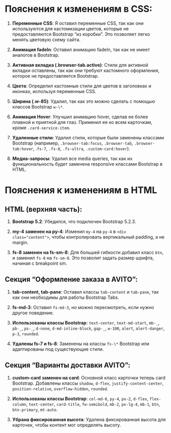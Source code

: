 # Пояснения к изменениям в CSS:

1. **Переменные CSS**: Я оставил переменные CSS, так как они используются для кастомизации цветов, которые не предоставляются Bootstrap “из коробки”. Это позволяет легко менять цветовую схему сайта.

2. **Анимация fadeIn**: Оставил анимацию fadeIn, так как не имеет аналогов в Bootstrap.

3. **Активная вкладка (.browser-tab.active)**: Стили для активной вкладки оставлены, так как они требуют кастомного оформления, которое не предоставляется Bootstrap.

4. **Цвета**: Определил кастомные стили для цветов в заголовках и иконках, используя переменные CSS.

5. **Ширина (.w-85)**: Удалил, так как это можно сделать с помощью классов Bootstrap `w-\*`.

6. **Анимация Hover**: Улучшил анимацию hover, сделав ее более плавной и приятной для глаз. Применил ее ко всем карточкам, кроме `.card-service-item`.

7. **Удаленные стили**: Удалил стили, которые были заменены классами Bootstrap (например, `.browser-tab:focus`, `.browser-tab`, `.browser-tab:hover`, .`fs-7`, `.fs-8`, `.fs-ultra`, `.custom-card:hover`).

8. **Медиа-запросы**: Удалил все media queries, так как их функциональность будет заменена responsive классами Bootstrap в HTML.

# Пояснения к изменениям в HTML

## HTML (верхняя часть):

1. **Bootstrap 5.2**: Убедился, что подключен Bootstrap 5.2.3.

2. **my-4 заменен на py-4**: Изменил `my-4` на `py-4` в `<div class="content">`, чтобы контролировать вертикальный padding, а не margin.

3. **fs-8 заменен на fs-sm-8**: Для большей гибкости добавил класс `btn`, и заменил `fs-8` на `fs-sm-8`. Это позволит задать размер шрифта, начиная с breakpoint sm.

## Секция “Оформление заказа в AVITO”:

1. **tab-content, tab-pane**: Оставил классы `tab-content` и `tab-pane`, так как они необходимы для работы Bootstrap Tabs.

2. **fs-md-3**: Оставил `fs-md-3`, но можно пересмотреть, если нужно другое поведение.

3. **Использованы классы Bootstrap**: `text-center`, `text-md-start`, `mb-_`, `pb-_`, `ps-_`, `d-none`, `d-md-inline-block`, `gap-_`, `w-100`, `alert`, `alert-danger`, `p-3`, `rounded`.

4. **Удалены fs-7 и fs-8**: Заменены на классы `fs-\*` Bootstrap или адаптированы под существующие стили.

## Секция “Варианты доставки AVITO”:

1. **custom-card заменен на card**: Основной класс карточки теперь card Bootstrap. Добавлены классы `shadow`, `d-flex`, `justify-content-center`, `position-relative`, `overflow-hidden`, `rounded`.

2. **Использованы классы Bootstrap**: `col-md-6`, `py-4`, `px-2`, `d-flex`, `flex-column`, `text-center`, `card-title`, `fw-semibold`, `mb-2`, `px-lg-4`, `mb-1`, `btn`, `btn-primary`, `mt-auto`.

3. **Убрана фиксированная высота**: Удалена фиксированная высота для карточек, чтобы контент мог определять высоту.
